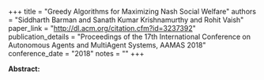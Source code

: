 +++
title = "Greedy Algorithms for Maximizing Nash Social Welfare"
authors = "Siddharth Barman and Sanath Kumar Krishnamurthy and Rohit Vaish"
paper_link = "http://dl.acm.org/citation.cfm?id=3237392"
publication_details = "Proceedings of the 17th International Conference on Autonomous Agents and MultiAgent Systems,  AAMAS 2018"
conference_date = "2018"
notes = ""
+++

<b>Abstract:</b>

